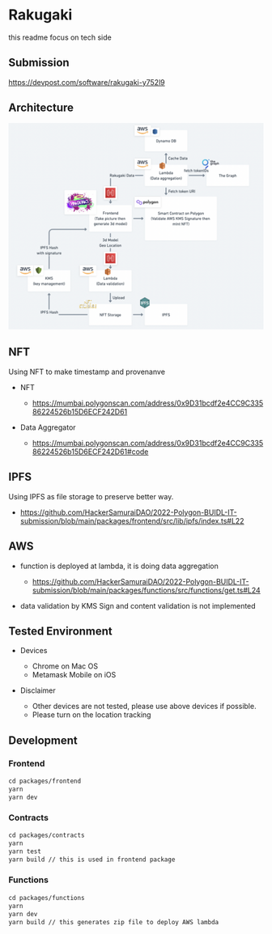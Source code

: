 # Rakugaki

this readme focus on tech side

## Submission

https://devpost.com/software/rakugaki-y752l9

## Architecture

![architecture](./docs/architecture.png)

## NFT

Using NFT to make timestamp and provenanve

- NFT

  - https://mumbai.polygonscan.com/address/0x9D31bcdf2e4CC9C33586224526b15D6ECF242D61

- Data Aggregator

  - https://mumbai.polygonscan.com/address/0x9D31bcdf2e4CC9C33586224526b15D6ECF242D61#code

## IPFS

Using IPFS as file storage to preserve better way.

- https://github.com/HackerSamuraiDAO/2022-Polygon-BUIDL-IT-submission/blob/main/packages/frontend/src/lib/ipfs/index.ts#L22

## AWS

- function is deployed at lambda, it is doing data aggregation

  - https://github.com/HackerSamuraiDAO/2022-Polygon-BUIDL-IT-submission/blob/main/packages/functions/src/functions/get.ts#L24

- data validation by KMS Sign and content validation is not implemented

## Tested Environment

- Devices

  - Chrome on Mac OS
  - Metamask Mobile on iOS

- Disclaimer
  - Other devices are not tested, please use above devices if possible.
  - Please turn on the location tracking

## Development

### Frontend

```
cd packages/frontend
yarn
yarn dev
```

### Contracts

```
cd packages/contracts
yarn
yarn test
yarn build // this is used in frontend package
```

### Functions

```
cd packages/functions
yarn
yarn dev
yarn build // this generates zip file to deploy AWS lambda
```

